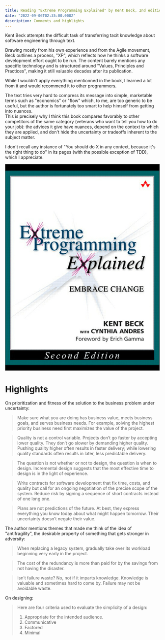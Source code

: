 ```yaml
---
title: Reading "Extreme Programming Explained" by Kent Beck, 2nd edition, 2005
date: "2022-09-06T02:35:00.000Z"
description: Comments and highlights
---
```


Kent Beck attempts the difficult task of transferring tacit knowledge about software engineering through text.  

Drawing mostly from his own experience and from the Agile movement, Beck outlines a process, "XP", which reflects how he thinks a software development effort ought to be run. The content barely mentions any specific technology and is structured around "Values, Principles and Practices", making it still valuable decades after its publication.  

While I wouldn't apply everything mentionned in the book, I learned a lot from it and would recommend it to other programmers.

The text tries very hard to compress its message into simple, marketable terms such as "economics" or "flow" which, to me, are too generic to be useful, but the author is fortunately too smart to help himself from getting into nuances.  
This is precisely why I think this book compares favorably to other competitors of the same category (veterans who want to tell you how to do your job): the advices it give have nuances, depend on the context to which they are applied, and don't hide the uncertainty or tradeoffs inherent to the subject matter.

I don't recall any instance of "You should do X in any context, because it's the right thing to do" in its pages (with the possible exception of TDD), which I appreciate.

![Cover](cover.png "Extreme programming Explained by Kent Beck with Cynthia Andres, 2nd Edition")

# Highlights

On prioritization and fitness of the solution to the business problem under uncertainty:

> Make sure what you are doing has business value, meets business goals, and serves business needs. For example, solving the highest priority business need first maximizes the value of the project.

> Quality is not a control variable. Projects don’t go faster by accepting lower quality. They don’t go slower by demanding higher quality. Pushing quality higher often results in faster delivery; while lowering quality standards often results in later, less predictable delivery.

> The question is not whether or not to design, the question is when to design. Incremental design suggests that the most effective time to design is in the light of experience.

> Write contracts for software development that fix time, costs, and quality but call for an ongoing negotiation of the precise scope of the system. Reduce risk by signing a sequence of short contracts instead of one long one.

> Plans are not predictions of the future. At best, they express everything you know today about what might happen tomorrow. Their uncertainty doesn’t negate their value.

The author mentions themes that made me think of the idea of "antifragility", the desirable property of something that gets stronger in adversity:

> When replacing a legacy system, gradually take over its workload beginning very early in the project.

> The cost of the redundancy is more than paid for by the savings from not having the disaster.

> Isn’t failure waste? No, not if it imparts knowledge. Knowledge is valuable and sometimes hard to come by. Failure may not be avoidable waste.

On designing:

> Here are four criteria used to evaluate the simplicity of a design:   
> 1. Appropriate for the intended audience.
> 2. Communicative
> 3. Factored
> 4. Minimal


